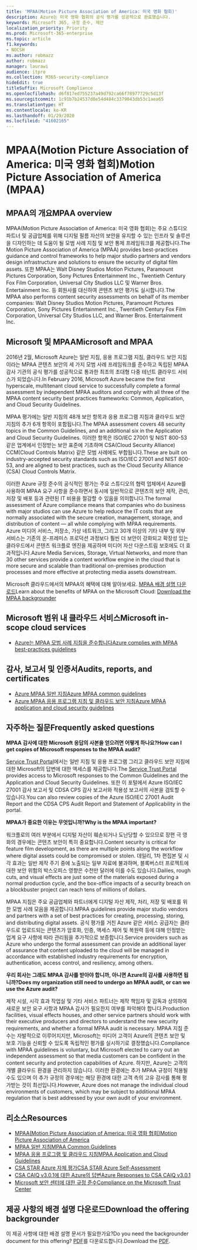```yaml
---
title: 'MPAA(Motion Picture Association of America: 미국 영화 협회)'
description: Azure는 미국 영화 협회의 공식 평가를 성공적으로 완료했습니다.
keywords: Microsoft 365, 규정 준수, 제안
localization_priority: Priority
ms.prod: Microsoft-365-enterprise
ms.topic: article
f1.keywords:
- NOCSH
ms.author: robmazz
author: robmazz
manager: laurawi
audience: itpro
ms.collection: M365-security-compliance
hideEdit: true
titleSuffix: Microsoft Compliance
ms.openlocfilehash: d6f817ed755237a49d792ca66f78977729c5d13f
ms.sourcegitcommit: 1c91b7b24537d0e54d484c3379043db53c1aea65
ms.translationtype: HT
ms.contentlocale: ko-KR
ms.lasthandoff: 01/29/2020
ms.locfileid: "41602165"
---
```

# <a name="motion-picture-association-of-america-mpaa"></a><span data-ttu-id="2760c-104">MPAA(Motion Picture Association of America: 미국 영화 협회)</span><span class="sxs-lookup"><span data-stu-id="2760c-104">Motion Picture Association of America (MPAA)</span></span>

## <a name="mpaa-overview"></a><span data-ttu-id="2760c-105">MPAA의 개요</span><span class="sxs-lookup"><span data-stu-id="2760c-105">MPAA overview</span></span>

<span data-ttu-id="2760c-106">MPAA(Motion Picture Association of America: 미국 영화 협회)는 주요 스튜디오 파트너 및 공급업체를 위해 디지털 필름 자산의 보안을 유지할 수 있는 인프라 및 솔루션을 디자인하는 데 도움이 될 모범 사례 지침 및 보안 통제 프레임워크를 제공합니다.</span><span class="sxs-lookup"><span data-stu-id="2760c-106">The Motion Picture Association of America (MPAA) provides best-practices guidance and control frameworks to help major studio partners and vendors design infrastructure and solutions to ensure the security of digital film assets.</span></span> <span data-ttu-id="2760c-107">또한 MPAA는 Walt Disney Studios Motion Pictures, Paramount Pictures Corporation, Sony Pictures Entertainment Inc., Twentieth Century Fox Film Corporation, Universal City Studios LLC 및 Warner Bros. Entertainment Inc. 등 회원사를 대신하여 콘텐츠 보안 평가도 실시합니다.</span><span class="sxs-lookup"><span data-stu-id="2760c-107">The MPAA also performs content security assessments on behalf of its member companies: Walt Disney Studios Motion Pictures, Paramount Pictures Corporation, Sony Pictures Entertainment Inc., Twentieth Century Fox Film Corporation, Universal City Studios LLC, and Warner Bros. Entertainment Inc.</span></span>

## <a name="microsoft-and-mpaa"></a><span data-ttu-id="2760c-108">Microsoft 및 MPAA</span><span class="sxs-lookup"><span data-stu-id="2760c-108">Microsoft and MPAA</span></span>

<span data-ttu-id="2760c-109">2016년 2월, Microsoft Azure는 일반 지침, 응용 프로그램 지침, 클라우드 보안 지침이라는 MPAA 콘텐츠 보안의 세 가지 모범 사례 프레임워크를 준수하고 독립된 MPAA 감사 기관의 공식 평가를 성공적으로 통과한 최초의 초대형 다중 테넌트 클라우드 서비스가 되었습니다.</span><span class="sxs-lookup"><span data-stu-id="2760c-109">In February 2016, Microsoft Azure became the first hyperscale, multitenant cloud service to successfully complete a formal assessment by independent MPAA auditors and comply with all three of the MPAA content security best practices frameworks: Common, Application, and Cloud Security Guidelines.</span></span>

<span data-ttu-id="2760c-110">MPAA 평가에는 일반 지침의 48개 보안 항목과 응용 프로그램 지침과 클라우드 보안 지침의 추가 6개 항목이 포함됩니다.</span><span class="sxs-lookup"><span data-stu-id="2760c-110">The MPAA assessment covers 48 security topics in the Common Guidelines, and an additional six in the Application and Cloud Security Guidelines.</span></span> <span data-ttu-id="2760c-111">이러한 항목은 ISO/IEC 27001 및 NIST 800-53 같은 업계에서 인정받는 보안 표준에 기초하며 CSA(Cloud Security Alliance) CCM(Cloud Controls Matrix) 같은 모범 사례에도 부합됩니다.</span><span class="sxs-lookup"><span data-stu-id="2760c-111">These are built on industry-accepted security standards such as ISO/IEC 27001 and NIST 800-53, and are aligned to best practices, such as the Cloud Security Alliance (CSA) Cloud Controls Matrix.</span></span>

<span data-ttu-id="2760c-112">이러한 Azure 규정 준수의 공식적인 평가는 주요 스튜디오의 협력 업체에서 Azure를 사용하여 MPAA 요구 사항을 준수하면서 동시에 일반적으로 콘텐츠의 보안 제작, 관리, 저장 및 배포 등과 관련된 IT 비용을 절감할 수 있음을 의미합니다.</span><span class="sxs-lookup"><span data-stu-id="2760c-112">The formal assessment of Azure compliance means that companies who do business with major studios can use Azure to help reduce the IT costs that are normally associated with the secure creation, management, storage, and distribution of content — all while complying with MPAA requirements.</span></span> <span data-ttu-id="2760c-113">Azure 미디어 서비스, 저장소, 가상 네트워크, 그리고 30개 이상의 기타 내부 및 외부 서비스는 기존의 온-프레미스 프로덕션 과정보다 훨씬 더 보안이 강화되고 확장성 있는 클라우드에서 콘텐츠 워크플로 엔진을 제공하며 미디어 자산 다운스트림 보호에도 더 효과적입니다.</span><span class="sxs-lookup"><span data-stu-id="2760c-113">Azure Media Services, Storage, Virtual Networks, and more than 30 other services provide a content workflow engine in the cloud that is more secure and scalable than traditional on-premises production processes and more effective at protecting media assets downstream.</span></span>

<span data-ttu-id="2760c-114">Microsoft 클라우드에서의 MPAA의 혜택에 대해 알아보세요. [MPAA 배경 설명 다운로드](https://aka.ms/mpaa-backgrounder)</span><span class="sxs-lookup"><span data-stu-id="2760c-114">Learn about the benefits of MPAA on the Microsoft Cloud: [Download the MPAA backgrounder](https://aka.ms/mpaa-backgrounder)</span></span>

## <a name="microsoft-in-scope-cloud-services"></a><span data-ttu-id="2760c-115">Microsoft 범위 내 클라우드 서비스</span><span class="sxs-lookup"><span data-stu-id="2760c-115">Microsoft in-scope cloud services</span></span>

- [<span data-ttu-id="2760c-116">Azure는 MPAA 모범 사례 지침을 준수합니다</span><span class="sxs-lookup"><span data-stu-id="2760c-116">Azure complies with MPAA best-practices guidelines</span></span>](https://aka.ms/AzureCompliance)

## <a name="audits-reports-and-certificates"></a><span data-ttu-id="2760c-117">감사, 보고서 및 인증서</span><span class="sxs-lookup"><span data-stu-id="2760c-117">Audits, reports, and certificates</span></span>

- [<span data-ttu-id="2760c-118">Azure MPAA 일반 지침</span><span class="sxs-lookup"><span data-stu-id="2760c-118">Azure MPAA common guidelines</span></span>](https://aka.ms/AzureMPAACommonGuidelines)
- [<span data-ttu-id="2760c-119">Azure MPAA 응용 프로그램 지침 및 클라우드 보안 지침</span><span class="sxs-lookup"><span data-stu-id="2760c-119">Azure MPAA application and cloud security guidelines</span></span>](https://aka.ms/AzureMPAAApplicationandCloudSecurityGuidelines)

## <a name="frequently-asked-questions"></a><span data-ttu-id="2760c-120">자주하는 질문</span><span class="sxs-lookup"><span data-stu-id="2760c-120">Frequently asked questions</span></span>

<span data-ttu-id="2760c-121">**MPAA 감사에 대한 Microsoft 응답의 사본을 얻으려면 어떻게 하나요?**</span><span class="sxs-lookup"><span data-stu-id="2760c-121">**How can I get copies of Microsoft responses to the MPAA audit?**</span></span>

<span data-ttu-id="2760c-122">[Service Trust Portal](https://aka.ms/stphelp)에서는 일반 지침 및 응용 프로그램 그리고 클라우드 보안 지침에 대한 Microsoft의 답변에 대한 액세스를 제공합니다.</span><span class="sxs-lookup"><span data-stu-id="2760c-122">The [Service Trust Portal](https://aka.ms/stphelp) provides access to Microsoft responses to the Common Guidelines and the Application and Cloud Security Guidelines.</span></span> <span data-ttu-id="2760c-123">또한 이 포털에서 Azure ISO/IEC 27001 감사 보고서 및 CDSA CPS 감사 보고서와 적용성 보고서의 사본을 검토할 수 있습니다.</span><span class="sxs-lookup"><span data-stu-id="2760c-123">You can also review copies of the Azure ISO/IEC 27001 Audit Report and the CDSA CPS Audit Report and Statement of Applicability in the portal.</span></span>

<span data-ttu-id="2760c-124">**MPAA가 중요한 이유는 무엇입니까?**</span><span class="sxs-lookup"><span data-stu-id="2760c-124">**Why is the MPAA important?**</span></span>

<span data-ttu-id="2760c-125">워크플로의 여러 부분에서 디지털 자산이 훼손되거나 도난당할 수 있으므로 장편 극 영화의 경우에는 콘텐츠 보안이 특히 중요합니다.</span><span class="sxs-lookup"><span data-stu-id="2760c-125">Content security is critical for feature film development, as there are multiple points along the workflow where digital assets could be compromised or stolen.</span></span> <span data-ttu-id="2760c-126">데일리, 1차 편집본 및 시각 효과는 일반 제작 주기 중에 노출되는 일부 자료에 불과하며, 블록버스터 프로젝트에 대한 보안 위험의 박스오피스 영향은 수천만 달러에 이를 수도 있습니다.</span><span class="sxs-lookup"><span data-stu-id="2760c-126">Dailies, rough cuts, and visual effects are just some of the materials exposed during a normal production cycle, and the box-office impacts of a security breach on a blockbuster project can reach tens of millions of dollars.</span></span>

<span data-ttu-id="2760c-127">MPAA 지침은 주요 공급업체와 파트너에게 디지털 자산 제작, 처리, 저장 및 배포를 위한 모범 사례 모음을 제공합니다.</span><span class="sxs-lookup"><span data-stu-id="2760c-127">MPAA guidelines provide major studio vendors and partners with a set of best practices for creating, processing, storing, and distributing digital assets.</span></span> <span data-ttu-id="2760c-128">공식 평가를 거친 Azure 같은 서비스 공급자는 클라우드로 업로드되는 콘텐츠가 암호화, 인증, 액세스 제어 및 복원력 등에 대해 인정받는 업계 요구 사항에 따라 관리됨을 추가적으로 보증합니다.</span><span class="sxs-lookup"><span data-stu-id="2760c-128">Service providers such as Azure who undergo the formal assessment can provide an additional layer of assurance that content uploaded to the cloud will be managed in accordance with established industry requirements for encryption, authentication, access control, and resiliency, among others.</span></span>

<span data-ttu-id="2760c-129">**우리 회사는 그래도 MPAA 감사를 받아야 합니까, 아니면 Azure의 감사를 사용하면 됩니까?**</span><span class="sxs-lookup"><span data-stu-id="2760c-129">**Does my organization still need to undergo an MPAA audit, or can we use the Azure audit?**</span></span>

<span data-ttu-id="2760c-130">제작 시설, 시각 효과 작업실 및 기타 서비스 파트너는 제작 책임자 및 감독과 상의하여 새로운 보안 요구 사항과 MPAA 감사가 필요한지 여부를 파악해야 합니다.</span><span class="sxs-lookup"><span data-stu-id="2760c-130">Production facilities, visual effects houses, and other service partners should work with their executive producers and directors to understand the new security requirements, and whether a formal MPAA audit is necessary.</span></span> <span data-ttu-id="2760c-131">MPAA 지침 준수는 자발적으로 이루어지지만, Microsoft는 미디어 고객이 Azure의 콘텐츠 보안 및 보호 기능을 신뢰할 수 있도록 독립적인 평가를 실시하기로 결정했습니다.</span><span class="sxs-lookup"><span data-stu-id="2760c-131">Compliance with MPAA guidelines is voluntary, but Microsoft elected to carry out an independent assessment so that media customers can be confident in the content security and protection capabilities of Azure.</span></span> <span data-ttu-id="2760c-132">하지만, Azure는 고객의 개별 클라우드 환경을 관리하지 않습니다. 이러한 환경에는 추가 MPAA 규정이 적용될 수도 있으며 이 추가 규정의 경우에는 해당 환경에 대한 고객 측의 고유 감사를 통해 평가받는 것이 최선입니다.</span><span class="sxs-lookup"><span data-stu-id="2760c-132">However, Azure does not manage the individual cloud environments of customers, which may be subject to additional MPAA regulation that is best addressed by your own audit of your environment.</span></span>

## <a name="resources"></a><span data-ttu-id="2760c-133">리소스</span><span class="sxs-lookup"><span data-stu-id="2760c-133">Resources</span></span>

- [<span data-ttu-id="2760c-134">MPAA(Motion Picture Association of America: 미국 영화 협회)</span><span class="sxs-lookup"><span data-stu-id="2760c-134">Motion Picture Association of America</span></span>](https://www.mpaa.org/)
- [<span data-ttu-id="2760c-135">MPAA 일반 지침</span><span class="sxs-lookup"><span data-stu-id="2760c-135">MPAA Common Guidelines</span></span>](https://www.mpaa.org/wp-content/uploads/2015/11/MPAA-Best-Practices-Common-Guidelines_V3_0_2015_04_02_FINAL-r7.pdf)
- [<span data-ttu-id="2760c-136">MPAA 응용 프로그램 및 클라우드 지침</span><span class="sxs-lookup"><span data-stu-id="2760c-136">MPAA Application and Cloud Guidelines</span></span>](https://www.mpaa.org/wp-content/uploads/2015/12/MPAA-Best-Practices-App-and-Cloud_V1-0-20150507-RELEASE-CANDIDATE-6.docx)
- [<span data-ttu-id="2760c-137">CSA STAR Azure 자체 평가</span><span class="sxs-lookup"><span data-stu-id="2760c-137">CSA STAR Azure Self-Assessment</span></span>](https://www.microsoft.com/TrustCenter/Compliance/CSA-self-assessment)
- [<span data-ttu-id="2760c-138">CSA CAIQ v3.0.1에 대한 Azure의 답변</span><span class="sxs-lookup"><span data-stu-id="2760c-138">Azure Responses to CSA CAIQ v3.0.1</span></span>](https://gallery.technet.microsoft.com/Azure-Responses-to-CSA-46034a11)
- [<span data-ttu-id="2760c-139">Microsoft 보안 센터에 대한 규정 준수</span><span class="sxs-lookup"><span data-stu-id="2760c-139">Compliance on the Microsoft Trust Center</span></span>](https://www.microsoft.com/trust-center/compliance/compliance-overview)

## <a name="download-the-offering-backgrounder"></a><span data-ttu-id="2760c-140">제공 사항의 배경 설명 다운로드</span><span class="sxs-lookup"><span data-stu-id="2760c-140">Download the offering backgrounder</span></span>

<span data-ttu-id="2760c-141">이 제공 사항에 대한 배경 설명 문서가 필요한가요?</span><span class="sxs-lookup"><span data-stu-id="2760c-141">Do you need the backgrounder document for this offering?</span></span> <span data-ttu-id="2760c-142">[PDF](https://download.microsoft.com/download/7/A/1/7A19B051-3399-4222-BEF1-E6E3E0A17961/MPAA_Backgrounder.pdf)를 다운로드합니다.</span><span class="sxs-lookup"><span data-stu-id="2760c-142">Download the [PDF](https://download.microsoft.com/download/7/A/1/7A19B051-3399-4222-BEF1-E6E3E0A17961/MPAA_Backgrounder.pdf).</span></span>
